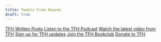 ```yaml
---
title: Tweets From Heaven
draft: true
---
```




<section class="main-links">
  <a target="_blank" rel="noopener" href="#">TFH Written Posts</a>
  <a target="_blank" rel="noopener" href="#">Listen to the TFH Podcast</a>
  <a target="_blank" rel="noopener" href="#">Watch the latest video from TFH</a>
  <a target="_blank" rel="noopener" href="#">Sign up for TFH updates</a>
  <a target="_blank" rel="noopener" href="#">Join the TFH Bookclub</a>
  <a target="_blank" rel="noopener" href="#">Donate to TFH</a>
  <!-- <a target="_blank" rel="noopener" class="featured" href="#">This is a link</a> -->
</section>
